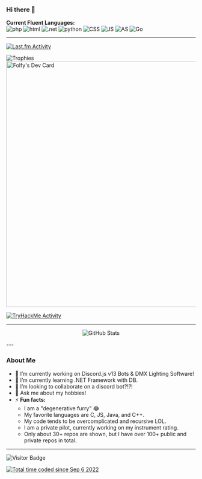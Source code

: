 ### Hi there 👋

**Current Fluent Languages:**  
![php](https://img.shields.io/badge/-php-474A8A?logo=php&logoColor=fff)
![html](https://img.shields.io/badge/-HTML-E34F26?logo=html5&logoColor=fff)
![.net](https://img.shields.io/badge/-NET-512BD4?logo=.net&logoColor=fff)
![python](https://img.shields.io/badge/-python-3776AB?logo=python&logoColor=fff)
![CSS](https://img.shields.io/badge/-CSS-1572B6?logo=css3&logoColor=fff)
![JS](https://img.shields.io/badge/-JavaScript-F7DF1E?logo=JavaScript&logoColor=fff)
![AS](https://img.shields.io/badge/-Assembly-007AAC?logo=AssemblyScript&logoColor=fff)
![Go](https://img.shields.io/badge/-C-00ADD8?logo=C&logoColor=fff)

---

[![Last.fm Activity](https://toru.kio.dev/api/v1/SparksTheFolf/?theme=dark)](https://last.fm/user/SparksTheFolf)

<img src="https://github-profile-trophy.vercel.app/?username=SparksTheFolf&theme=onedark" alt="Trophies" />

<a href="https://app.daily.dev/sparksfolfy">
  <img src="https://api.daily.dev/devcards/v2/QwnzAIzM183dDjw7qSnpP.png?type=wide&r=ciz" width="652" alt="Folfy's Dev Card"/>
</a>

[![TryHackMe Activity](https://tryhackme-badges.s3.amazonaws.com/SparksTheFolf.png)](https://tryhackme.com/p/SparksTheFolf)

---

<p align="center">
  <img src="https://github-readme-stats.vercel.app/api?username=SparksTheFolf&show_icons=true&theme=dark&count_private=true&hide=contribs,issue" alt="GitHub Stats" />
</p>
---

### About Me

- 🔭 I’m currently working on Discord.js v13 Bots & DMX Lighting Software!
- 🌱 I’m currently learning .NET Framework with DB.
- 👯 I’m looking to collaborate on a discord bot?!?!
- 💬 Ask me about my hobbies!
- ⚡ **Fun facts:**
  - I am a "degenerative furry" 😂
  - My favorite languages are C, JS, Java, and C++.
  - My code tends to be overcomplicated and recursive LOL.
  - I am a private pilot, currently working on my instrument rating.
  - Only about 30+ repos are shown, but I have over 100+ public and private repos in total.

---

![Visitor Badge](https://nocache.advaith.workers.dev/?url=https://visitor-badge.glitch.me/badge?page_id=nolant108.nolant108)

<a href="https://wakatime.com/@2728ab31-2f1f-47ca-9aa2-2af38029a472">
  <img src="https://wakatime.com/badge/user/2728ab31-2f1f-47ca-9aa2-2af38029a472.svg" alt="Total time coded since Sep 6 2022" />
</a>
